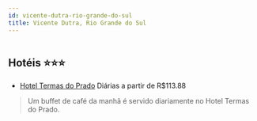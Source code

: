 ```yaml
---
id: vicente-dutra-rio-grande-do-sul
title: Vicente Dutra, Rio Grande do Sul
---
```


<center><img src="https://static.hotelurbano.com/reservas/prod0/11/11721/5bbf603f91543_hotel-termas-do-prado.jpg" alt="" /></center>


## Hotéis ⭐️⭐️⭐️

-    [Hotel Termas do Prado](https://www.hurb.com/aud/https://www.hurb.com/hoteis/vicente-dutra/hotel-termas-do-prado-11721?cmp=18055) Diárias a partir de R$113.88
   > Um buffet de café da manhã é servido diariamente no Hotel Termas do Prado.
